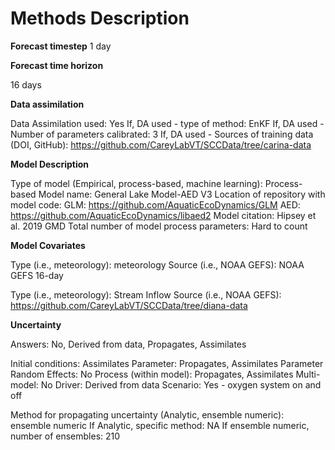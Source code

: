 # Methods Description

**Forecast timestep**
1 day

**Forecast time horizon**

16 days

**Data assimilation**

Data Assimilation used: Yes
If, DA used - type of method: EnKF
If, DA used - Number of parameters calibrated: 3
If, DA used - Sources of training data (DOI, GitHub): https://github.com/CareyLabVT/SCCData/tree/carina-data

**Model Description**

Type of model (Empirical, process-based, machine learning): Process-based
Model name: General Lake Model-AED V3
Location of repository with model code: 
	GLM: https://github.com/AquaticEcoDynamics/GLM
	AED: https://github.com/AquaticEcoDynamics/libaed2
Model citation: Hipsey et al. 2019 GMD
Total number of model process parameters: Hard to count

**Model Covariates**

Type (i.e., meteorology): meteorology
Source (i.e., NOAA GEFS): NOAA GEFS 16-day

Type (i.e., meteorology): Stream Inflow
Source (i.e., NOAA GEFS): https://github.com/CareyLabVT/SCCData/tree/diana-data

**Uncertainty**

Answers: No, Derived from data, Propagates, Assimilates

Initial conditions: Assimilates
Parameter: Propagates, Assimilates
Parameter Random Effects: No
Process (within model): Propagates, Assimilates
Multi-model: No
Driver: Derived from data
Scenario: Yes - oxygen system on and off

Method for propagating uncertainty (Analytic, ensemble numeric): ensemble numeric
If Analytic, specific method: NA
If ensemble numeric, number of ensembles: 210



